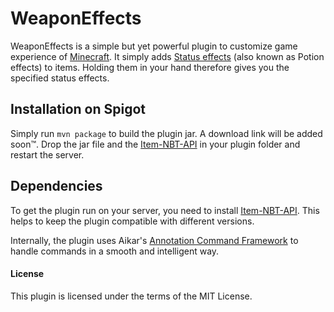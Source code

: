 # WeaponEffects

WeaponEffects is a simple but yet powerful plugin to customize game experience of [Minecraft](https://minecraft.net).
It simply adds [Status effects](https://minecraft.gamepedia.com/Status_effect) (also known as Potion effects) to items.
Holding them in your hand therefore gives you the specified status effects.

## Installation on Spigot

Simply run `mvn package` to build the plugin jar. A download link will be added soon™.
Drop the jar file and the [Item-NBT-API](https://www.spigotmc.org/resources/item-entity-tile-nbt-api.7939/) in your
plugin folder and restart the server.

## Dependencies

To get the plugin run on your server, you need to install 
[Item-NBT-API](https://www.spigotmc.org/resources/item-entity-tile-nbt-api.7939/).
This helps to keep the plugin compatible with different versions.

Internally, the plugin uses Aikar's 
[Annotation Command Framework](https://www.spigotmc.org/threads/acf-beta-annotation-command-framework.234266/) to handle
commands in a smooth and intelligent way.

#### License

This plugin is licensed under the terms of the MIT License.